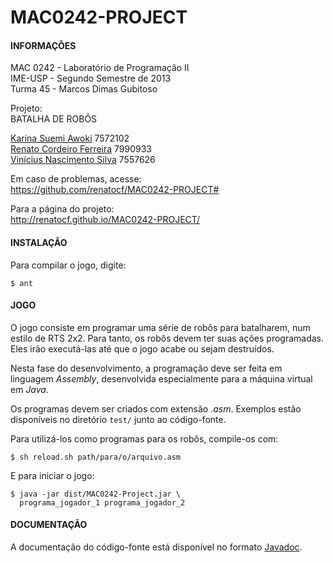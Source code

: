 MAC0242-PROJECT
===============

#### INFORMAÇÔES ####
                                            
MAC 0242  -  Laboratório  de  Programação II    
IME-USP   -  Segundo   Semestre    de   2013    
Turma 45  -  Marcos Dimas Gubitoso              

Projeto:                                    
BATALHA DE ROBÔS                            

[Karina Suemi Awoki][1]              7572102    
[Renato Cordeiro Ferreira][2]        7990933    
[Vinícius Nascimento Silva][3]       7557626 

Em caso de problemas, acesse:    
<https://github.com/renatocf/MAC0242-PROJECT#>

Para a página do projeto:    
<http://renatocf.github.io/MAC0242-PROJECT/>

#### INSTALAÇÃO ####
                                            
Para compilar o jogo, digite:    
                                            
    $ ant                                   

#### JOGO ####

O  jogo consiste  em programar uma  série de 
robôs para batalharem, num estilo de RTS 2x2.
Para  tanto,  os robôs devem  ter suas ações 
programadas. Eles irão executá-las até que o 
jogo acabe ou sejam destruídos.

Nesta fase do desenvolvimento, a programação 
deve  ser  feita   em  linguagem  *Assembly*,
desenvolvida  especialmente  para  a máquina 
virtual  em *Java*. 

Os programas devem  ser criados com extensão 
*.asm*.   Exemplos   estão   disponíveis  no 
diretório `test/` junto ao código-fonte. 

Para  utilizá-los  como  programas  para  os 
robôs, compile-os com:

    $ sh reload.sh path/para/o/arquivo.asm
                                            
E para iniciar o jogo: 
                                            
    $ java -jar dist/MAC0242-Project.jar \
      programa_jogador_1 programa_jogador_2 

#### DOCUMENTAÇÃO ####

A   documentação    do   código-fonte   está 
disponível no formato [Javadoc][4].

[1]: https://github.com/renatocf
[2]: https://github.com/karinaawoki
[3]: https://github.com/Dhinihan
[4]: http://renatocf.github.io/MAC0242-PROJECT/javadoc/index.html
